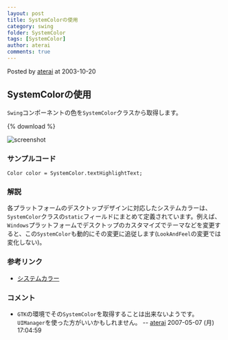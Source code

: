 ```yaml
---
layout: post
title: SystemColorの使用
category: swing
folder: SystemColor
tags: [SystemColor]
author: aterai
comments: true
---
```


Posted by [aterai](http://terai.xrea.jp/aterai.html) at 2003-10-20

## SystemColorの使用
`Swing`コンポーネントの色を`SystemColor`クラスから取得します。

{% download %}

![screenshot](https://lh4.googleusercontent.com/_9Z4BYR88imo/TQTUESCOFBI/AAAAAAAAAlc/eXW_0wilSew/s800/SystemColor.png)

### サンプルコード
<pre class="prettyprint"><code>Color color = SystemColor.textHighlightText;
</code></pre>

### 解説
各プラットフォームのデスクトップデザインに対応したシステムカラーは、`SystemColor`クラスの`static`フィールドにまとめて定義されています。例えば、`Windows`プラットフォームでデスクトップのカスタマイズでテーマなどを変更すると、この`SystemColor`も動的にその変更に追従します(`LookAndFeel`の変更では変化しない)。

### 参考リンク
- [システムカラー](http://www.asahi-net.or.jp/~dp8t-asm/java/tips/SystemColor.html)

<!-- dummy comment line for breaking list -->

### コメント
- `GTK`の環境でその`SystemColor`を取得することは出来ないようです。`UIManager`を使った方がいいかもしれません。 -- [aterai](http://terai.xrea.jp/aterai.html) 2007-05-07 (月) 17:04:59

<!-- dummy comment line for breaking list -->

